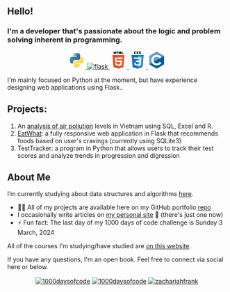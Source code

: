## Hello!

### I'm a developer that's passionate about the logic and problem solving inherent in programming.

<p align="center"> 
<a href="https://www.python.org" target="_blank"> <img src="https://raw.githubusercontent.com/devicons/devicon/master/icons/python/python-original.svg" alt="python" width="40" height="40"/> </a> 
<a href="https://flask.palletsprojects.com/" target="_blank"> <img src="https://www.vectorlogo.zone/logos/pocoo_flask/pocoo_flask-icon.svg" alt="flask" width="40" height="40"/> </a>   
<a href="https://www.w3.org/html/" target="_blank"> <img src="https://raw.githubusercontent.com/devicons/devicon/master/icons/html5/html5-original-wordmark.svg" alt="html5" width="40" height="40"/> </a>  
<a href="https://www.w3schools.com/css/" target="_blank"> <img src="https://raw.githubusercontent.com/devicons/devicon/master/icons/css3/css3-original-wordmark.svg" alt="css3" width="40" height="40"/> </a> 
<a href="https://www.cprogramming.com/" target="_blank"> <img src="https://raw.githubusercontent.com/devicons/devicon/master/icons/c/c-original.svg" alt="c" width="40" height="40"/> </a>
</p>

I'm mainly focused on Python at the moment, but have experience designing web applications using Flask..

## Projects:

1) An [analysis of air pollution](https://github.com/1000daysofcode/1000daysofcode/blob/main/VN_Air_Pollution.ipynb) levels in Vietnam using SQL, Excel and R.
2) [EatWhat](https://www.youtube.com/watch?v=8dbePBUvVkE&t=38s): a fully responsive web application in Flask that recommends foods based on user's cravings (currently using SQLite3)
3) TestTracker: a program in Python that allows users to track their test scores and analyze trends in progression and digression

## About Me

I’m currently studying about data structures and algorithms [here](https://www.coursera.org/specializations/data-structures-algorithms).
 
* 👨‍💻 All of my projects are available here on my GitHub portfolio [repo](https://github.com/1000daysofcode/1000daysofcode/)
* I occasionally write articles on [my personal site](zachariahfrank.com) 📝 (there's just one now)
* ⚡ Fun fact: The last day of my 1000 days of code challenge is Sunday
 3 March, 2024

 All of the courses I'm studying/have studied are [on this website](https://www.zachariahfrank.com/learn.html).

 If you have any questions, I'm an open book. Feel free to connect via social here or below.

<p align="center">
<a href="https://instagram.com/1000daysofcode" target="blank"><img align="center" src="https://raw.githubusercontent.com/rahuldkjain/github-profile-readme-generator/master/src/images/icons/Social/instagram.svg" alt="1000daysofcode" height="20" width="30" /></a>
<a href="https://fb.com/1000daysofcode" target="blank"><img align="center" src="https://raw.githubusercontent.com/rahuldkjain/github-profile-readme-generator/master/src/images/icons/Social/facebook.svg" alt="1000daysofcode" height="20" width="30" /></a>
<a href="https://linkedin.com/in/zachariahfrank" target="blank"><img align="center" src="https://raw.githubusercontent.com/rahuldkjain/github-profile-readme-generator/master/src/images/icons/Social/linked-in-alt.svg" alt="zachariahfrank" height="20" width="30" /></a>
</p>